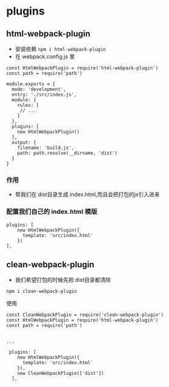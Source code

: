 # plugins

## html-webpack-plugin

- 安装依赖 `npm i html-webpack-plugin`
- 在 webpack.config.js 里

```
const HtmlWebpackPlugin = require('html-webpack-plugin')
const path = require('path')

module.exports = {
  mode: 'development',
  entry: './src/index.js',
  module: {
    rules: [
     // ...
    ]
  },
  plugins: [
    new HtmlWebpackPlugin()
  ],
  output: {
    filename: 'build.js',
    path: path.resolve(__dirname, 'dist')
  }
}
```

### 作用

- 帮我们在 dist目录生成 index.html,而且会把打包的js引入进来

### 配置我们自己的 index.html 模版

```
plugins: [
    new HtmlWebpackPlugin({
      template: 'src/index.html'
    })
],
```

## clean-webpack-plugin 

- 我们希望打包的时候先把 dist目录都清除

```
npm i clean-webpack-plugin 
```

使用

```
const CleanWebpackPlugin = require('clean-webpack-plugin')
const HtmlWebpackPlugin = require('html-webpack-plugin')
const path = require('path')


...

 plugins: [
    new HtmlWebpackPlugin({
      template: 'src/index.html'
    }),
    new CleanWebpackPlugin(['dist'])
  ],
```
